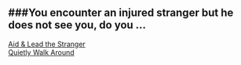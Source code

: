 ###You encounter an injured stranger but he does not see you, do you ...
---

[Aid & Lead the Stranger](assistStranger.md)  
[Quietly Walk Around](walkAround.md)